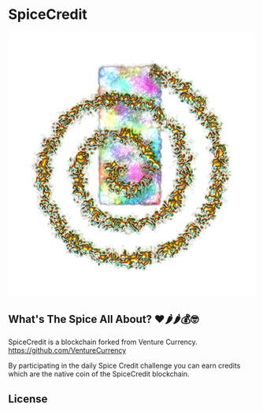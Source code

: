 # SpiceCredit

![SpiceCredit](https://github.com/EmilyCoombs/SpiceCredit/raw/master/spicecredit.png)

## What's The Spice All About? ❤️🌶🌶💰🤓

SpiceCredit is a blockchain forked from Venture Currency. https://github.com/VentureCurrency

By participating in the daily Spice Credit challenge you can earn credits which are the native coin of the SpiceCredit blockchain.

## License



